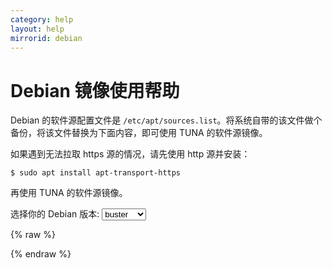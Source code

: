 ```yaml
---
category: help
layout: help
mirrorid: debian
---
```


Debian 镜像使用帮助
===================

Debian 的软件源配置文件是
`/etc/apt/sources.list`。将系统自带的该文件做个备份，将该文件替换为下面内容，即可使用
TUNA 的软件源镜像。

如果遇到无法拉取 https 源的情况，请先使用 http 源并安装：

```
$ sudo apt install apt-transport-https
```

再使用 TUNA 的软件源镜像。


<form class="form-inline">
<div class="form-group">
	<label>选择你的 Debian 版本: </label>
	<select class="form-control release-select" data-template="#apt-template" data-target="#apt-content">
	  <option data-release="sid" data-security="-security">sid</option>
	  <option data-release="testing" data-security="-security">testing</option>
	  <option data-release="bullseye" data-security="-security">bullseye</option>
	  <option data-release="buster" data-security="/updates" selected>buster</option>
	  <option data-release="stretch" data-security="/updates">stretch</option>
	  <option data-release="jessie" data-security="/updates">jessie</option>
	</select>
</div>
</form>

{% raw %}
<script id="apt-template" type="x-tmpl-markup">
# 默认注释了源码镜像以提高 apt update 速度，如有需要可自行取消注释
deb https://mirrors.tuna.tsinghua.edu.cn/debian/ {{release_name}} main contrib non-free
# deb-src https://mirrors.tuna.tsinghua.edu.cn/debian/ {{release_name}} main contrib non-free
deb https://mirrors.tuna.tsinghua.edu.cn/debian/ {{release_name}}-updates main contrib non-free
# deb-src https://mirrors.tuna.tsinghua.edu.cn/debian/ {{release_name}}-updates main contrib non-free
deb https://mirrors.tuna.tsinghua.edu.cn/debian/ {{release_name}}-backports main contrib non-free
# deb-src https://mirrors.tuna.tsinghua.edu.cn/debian/ {{release_name}}-backports main contrib non-free
deb https://mirrors.tuna.tsinghua.edu.cn/debian-security {{release_name}}{{release_security}} main contrib non-free
# deb-src https://mirrors.tuna.tsinghua.edu.cn/debian-security {{release_name}}{{release_security}} main contrib non-free

</script>
{% endraw %}

<p></p>

<pre>
<code id="apt-content">
</code>
</pre>
